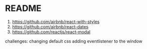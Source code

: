 # README

1. https://github.com/airbnb/react-with-styles
2. https://github.com/airbnb/react-dates
3. https://github.com/reactjs/react-modal

challenges: changing default css
adding eventlistener to the window